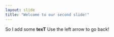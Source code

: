 ```yaml
---
layout: slide
title: "Welcome to our second slide!"
---
```

So I add some **texT**
Use the left arrow to go back!
